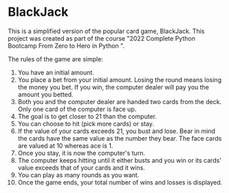 # BlackJack

This is a simplified version of the popular card game, BlackJack. This project was created as part of the course "2022 Complete Python Bootcamp From Zero to Hero in Python
".

The rules of the game are simple:

1) You have an initial amount.
2) You place a bet from your initial amount. Losing the round means losing the money you bet. If you win, the computer dealer will pay you the amount you betted.
3) Both you and the computer dealer are handed two cards from the deck. Only one card of the computer is face up.
4) The goal is to get closer to 21 than the computer.
5) You can choose to hit (pick more cards) or stay.
6) If the value of your cards exceeds 21, you bust and lose. Bear in mind the cards have the same value as the number they bear. The face cards are valued at 10 whereas ace is 1.
7) Once you stay, it is now the computer's turn.
8) The computer keeps hitting until it either busts and you win or its cards' value exceeds that of your cards and it wins.
9) You can play as many rounds as you want.
10) Once the game ends, your total number of wins and losses is displayed.

